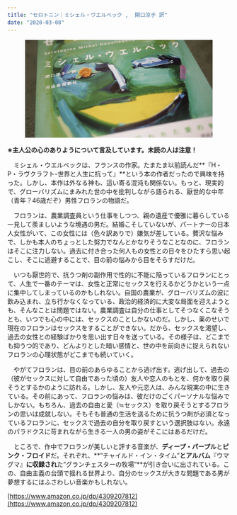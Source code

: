 ```yaml
---
title: "セロトニン｜ミシェル・ウエルベック ,  関口涼子 訳"
date: "2020-03-08"
---
```


<figure>

![](assets/n6461a8d28ae6_a5c5adb1680ec88a4c2890a07224ebeb.jpg)

</figure>

**※主人公の心のありようについて言及しています。未読の人は注意！**

　ミシェル・ウエルベックは、フランスの作家。たまたま以前読んだ**『H・P・ラヴクラフト-世界と人生に抗って』**という本の作者だったので興味を持った。しかし、本作は外なる神も、這い寄る混沌も関係ない。もっと、現実的で、グローバリズムにまみれた世の中を批判しながら語られる、厭世的な中年（青年？46歳だぞ）男性フロランの物語だ。

　フロランは、農業調査員という仕事をしつつ、親の遺産で優雅に暮らしている一見して羨ましいような境遇の男だ。結婚こそしていないが、パートナーの日本人女性がいて、この女性には（色々訳ありで）嫌気が差している。贅沢な悩みで、しかも本人のちょっとした努力でなんとかなりそうなことなのに、フロランはそこに注力しない。過去に付き合った何人もの女性との日々をひたすら思い起こし、そこに逃避することで、目の前の悩みから目をそらすだけだ。

　いつも厭世的で、抗うつ剤の副作用で性的に不能に陥っているフロランにとって、人生で一番のテーマは、女性と正常にセックスを行えるかどうかという一点に集中してしまっているのかもしれない。自国の農業が、グローバリズムの波に飲み込まれ、立ち行かなくなっている、政治的経済的に大変な局面を迎えようとも、そんなことは問題ではない。農業調査は自分の仕事としてそつなくこなそうとも、いつでも心の中には、セックスのことしかないのだ。しかし、薬のせいで現在のフロランはセックスをすることができない。だから、セックスを渇望し、過去の女性との経験ばかりを思い出す日々を送っている。その様子は、どこまでも抑うつ的であり、どんよりとした暗い感情と、世の中を前向きに捉えられないフロランの心理状態がどこまでも続いていく。

　やがてフロランは、目の前のあらゆることから逃げ出す。逃げ出して、過去の（彼がセックスに対して自由であった頃の）友人や恋人のもとを、何かを取り戻そうとするかのように訪れる。しかし、友人や元恋人は、みんな現実の中に生きている。その前にあって、フロランの悩みは、彼だけのごくパーソナルな悩みでしかない。もちろん、過去の自由と愛（≒セックス）を取り戻そうとするフロランの思いは成就しない。そもそも普通の生活を送るために抗うつ剤が必須となっているフロランに、セックスで過去の自分を取り戻すという選択肢はない。永遠のパラドクスに苛まれながら生きる一人の男の姿がそこにはあるだけだ。

　ところで、作中でフロランが美しいと評する音楽が、**ディープ・パープル**と**ピンク・フロイド**だ。それぞれ、**”チャイルド・イン・タイム”**とアルバム**『ウマグマ』**に収録され**た”グランチェスターの牧場”**が引き合いに出されている。この、自由主義の台頭で揺れる世界より、自分のセックスが大きな問題である男が夢想するにはふさわしい音楽かもしれない。

[https://www.amazon.co.jp/dp/4309207812](https://www.amazon.co.jp/dp/4309207812)
